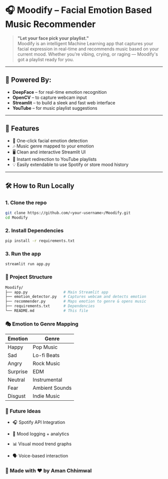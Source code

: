# 🎧 Moodify – Facial Emotion Based Music Recommender

> **"Let your face pick your playlist."**  
Moodify is an intelligent Machine Learning app that captures your facial expression in real-time and recommends music based on your current mood. Whether you're vibing, crying, or raging — Moodify's got a playlist ready for you.

---

## 🧠 Powered By:
- **DeepFace** – for real-time emotion recognition  
- **OpenCV** – to capture webcam input  
- **Streamlit** – to build a sleek and fast web interface  
- **YouTube** – for music playlist suggestions  

---

## 🚀 Features
- 📸 One-click facial emotion detection
- 🎶 Music genre mapped to your emotion
- 🖥️ Clean and interactive Streamlit UI
- 🔗 Instant redirection to YouTube playlists
- 💡 Easily extendable to use Spotify or store mood history

---

## 🛠️ How to Run Locally

### 1. Clone the repo
```bash
git clone https://github.com/<your-username>/Moodify.git
cd Moodify 
```
### 2. Install Dependencies
```bash
pip install -r requirements.txt
```
### 3. Run the app
```bash
streamlit run app.py
```
### 📂 Project Structure
```bash
Moodify/
├── app.py                # Main Streamlit app
├── emotion_detector.py   # Captures webcam and detects emotion
├── recommender.py        # Maps emotion to genre & opens music
├── requirements.txt      # Dependencies
└── README.md             # This file
```
### 🎭 Emotion to Genre Mapping
| Emotion     | Genre           |
|-------------|-----------------|
| Happy       | Pop Music       |
| Sad         | Lo-fi Beats     |
| Angry       | Rock Music      |
| Surprise    | EDM             |
| Neutral     | Instrumental    |
| Fear        | Ambient Sounds  |
| Disgust     | Indie Music     |
### 🔮 Future Ideas
- 🎧 Spotify API Integration

- 🧾 Mood logging + analytics

- 📊 Visual mood trend graphs

- 🗣️ Voice-based interaction

### 🙌 Made with ❤️ by Aman Chhimwal
